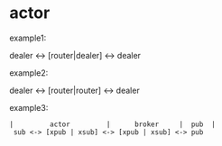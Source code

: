 actor
=====
example1:

dealer <-> [router|dealer] <-> dealer

example2:

dealer <-> [router|router] <-> dealer

example3:

`|         actor         |      broker     |  pub  |`  
` sub <-> [xpub | xsub] <-> [xpub | xsub] <-> pub`  

